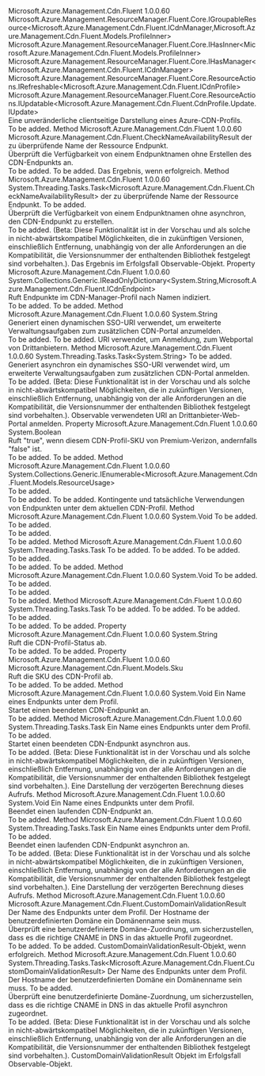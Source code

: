 <Type Name="ICdnProfile" FullName="Microsoft.Azure.Management.Cdn.Fluent.ICdnProfile">
  <TypeSignature Language="C#" Value="public interface ICdnProfile : Microsoft.Azure.Management.ResourceManager.Fluent.Core.IGroupableResource&lt;Microsoft.Azure.Management.Cdn.Fluent.ICdnManager,Microsoft.Azure.Management.Cdn.Fluent.Models.ProfileInner&gt;, Microsoft.Azure.Management.ResourceManager.Fluent.Core.IHasInner&lt;Microsoft.Azure.Management.Cdn.Fluent.Models.ProfileInner&gt;, Microsoft.Azure.Management.ResourceManager.Fluent.Core.IHasManager&lt;Microsoft.Azure.Management.Cdn.Fluent.ICdnManager&gt;, Microsoft.Azure.Management.ResourceManager.Fluent.Core.ResourceActions.IRefreshable&lt;Microsoft.Azure.Management.Cdn.Fluent.ICdnProfile&gt;, Microsoft.Azure.Management.ResourceManager.Fluent.Core.ResourceActions.IUpdatable&lt;Microsoft.Azure.Management.Cdn.Fluent.CdnProfile.Update.IUpdate&gt;" />
  <TypeSignature Language="ILAsm" Value=".class public interface auto ansi abstract ICdnProfile implements class Microsoft.Azure.Management.ResourceManager.Fluent.Core.IGroupableResource`2&lt;class Microsoft.Azure.Management.Cdn.Fluent.ICdnManager, class Microsoft.Azure.Management.Cdn.Fluent.Models.ProfileInner&gt;, class Microsoft.Azure.Management.ResourceManager.Fluent.Core.IHasId, class Microsoft.Azure.Management.ResourceManager.Fluent.Core.IHasInner`1&lt;class Microsoft.Azure.Management.Cdn.Fluent.Models.ProfileInner&gt;, class Microsoft.Azure.Management.ResourceManager.Fluent.Core.IHasManager`1&lt;class Microsoft.Azure.Management.Cdn.Fluent.ICdnManager&gt;, class Microsoft.Azure.Management.ResourceManager.Fluent.Core.IHasName, class Microsoft.Azure.Management.ResourceManager.Fluent.Core.IHasResourceGroup, class Microsoft.Azure.Management.ResourceManager.Fluent.Core.IResource, class Microsoft.Azure.Management.ResourceManager.Fluent.Core.ResourceActions.IIndexable, class Microsoft.Azure.Management.ResourceManager.Fluent.Core.ResourceActions.IRefreshable`1&lt;class Microsoft.Azure.Management.Cdn.Fluent.ICdnProfile&gt;, class Microsoft.Azure.Management.ResourceManager.Fluent.Core.ResourceActions.IUpdatable`1&lt;class Microsoft.Azure.Management.Cdn.Fluent.CdnProfile.Update.IUpdate&gt;" />
  <TypeSignature Language="DocId" Value="T:Microsoft.Azure.Management.Cdn.Fluent.ICdnProfile" />
  <TypeSignature Language="VB.NET" Value="Public Interface ICdnProfile&#xA;Implements IGroupableResource(Of ICdnManager, ProfileInner), IHasInner(Of ProfileInner), IHasManager(Of ICdnManager), IRefreshable(Of ICdnProfile), IUpdatable(Of IUpdate)" />
  <TypeSignature Language="F#" Value="type ICdnProfile = interface&#xA;    interface IGroupableResource&lt;ICdnManager, ProfileInner&gt;&#xA;    interface IResource&#xA;    interface IIndexable&#xA;    interface IHasId&#xA;    interface IHasName&#xA;    interface IHasResourceGroup&#xA;    interface IHasManager&lt;ICdnManager&gt;&#xA;    interface IHasInner&lt;ProfileInner&gt;&#xA;    interface IRefreshable&lt;ICdnProfile&gt;&#xA;    interface IUpdatable&lt;IUpdate&gt;" />
  <AssemblyInfo>
    <AssemblyName>Microsoft.Azure.Management.Cdn.Fluent</AssemblyName>
    <AssemblyVersion>1.0.0.60</AssemblyVersion>
  </AssemblyInfo>
  <Interfaces>
    <Interface>
      <InterfaceName>Microsoft.Azure.Management.ResourceManager.Fluent.Core.IGroupableResource&lt;Microsoft.Azure.Management.Cdn.Fluent.ICdnManager,Microsoft.Azure.Management.Cdn.Fluent.Models.ProfileInner&gt;</InterfaceName>
    </Interface>
    <Interface>
      <InterfaceName>Microsoft.Azure.Management.ResourceManager.Fluent.Core.IHasInner&lt;Microsoft.Azure.Management.Cdn.Fluent.Models.ProfileInner&gt;</InterfaceName>
    </Interface>
    <Interface>
      <InterfaceName>Microsoft.Azure.Management.ResourceManager.Fluent.Core.IHasManager&lt;Microsoft.Azure.Management.Cdn.Fluent.ICdnManager&gt;</InterfaceName>
    </Interface>
    <Interface>
      <InterfaceName>Microsoft.Azure.Management.ResourceManager.Fluent.Core.ResourceActions.IRefreshable&lt;Microsoft.Azure.Management.Cdn.Fluent.ICdnProfile&gt;</InterfaceName>
    </Interface>
    <Interface>
      <InterfaceName>Microsoft.Azure.Management.ResourceManager.Fluent.Core.ResourceActions.IUpdatable&lt;Microsoft.Azure.Management.Cdn.Fluent.CdnProfile.Update.IUpdate&gt;</InterfaceName>
    </Interface>
  </Interfaces>
  <Docs>
    <summary>
            Eine unveränderliche clientseitige Darstellung eines Azure-CDN-Profils.
            </summary>
    <remarks>To be added.</remarks>
  </Docs>
  <Members>
    <Member MemberName="CheckEndpointNameAvailability">
      <MemberSignature Language="C#" Value="public Microsoft.Azure.Management.Cdn.Fluent.CheckNameAvailabilityResult CheckEndpointNameAvailability (string name);" />
      <MemberSignature Language="ILAsm" Value=".method public hidebysig newslot virtual instance class Microsoft.Azure.Management.Cdn.Fluent.CheckNameAvailabilityResult CheckEndpointNameAvailability(string name) cil managed" />
      <MemberSignature Language="DocId" Value="M:Microsoft.Azure.Management.Cdn.Fluent.ICdnProfile.CheckEndpointNameAvailability(System.String)" />
      <MemberSignature Language="VB.NET" Value="Public Function CheckEndpointNameAvailability (name As String) As CheckNameAvailabilityResult" />
      <MemberSignature Language="F#" Value="abstract member CheckEndpointNameAvailability : string -&gt; Microsoft.Azure.Management.Cdn.Fluent.CheckNameAvailabilityResult" Usage="iCdnProfile.CheckEndpointNameAvailability name" />
      <MemberType>Method</MemberType>
      <AssemblyInfo>
        <AssemblyName>Microsoft.Azure.Management.Cdn.Fluent</AssemblyName>
        <AssemblyVersion>1.0.0.60</AssemblyVersion>
      </AssemblyInfo>
      <ReturnValue>
        <ReturnType>Microsoft.Azure.Management.Cdn.Fluent.CheckNameAvailabilityResult</ReturnType>
      </ReturnValue>
      <Parameters>
        <Parameter Name="name" Type="System.String" />
      </Parameters>
      <Docs>
        <param name="name">der zu überprüfende Name der Ressource Endpunkt.</param>
        <summary>
            Überprüft die Verfügbarkeit von einem Endpunktnamen ohne Erstellen des CDN-Endpunkts an.
            </summary>
        <returns>To be added.</returns>
        <remarks>To be added.</remarks>
        <return>Das Ergebnis, wenn erfolgreich.</return>
      </Docs>
    </Member>
    <Member MemberName="CheckEndpointNameAvailabilityAsync">
      <MemberSignature Language="C#" Value="public System.Threading.Tasks.Task&lt;Microsoft.Azure.Management.Cdn.Fluent.CheckNameAvailabilityResult&gt; CheckEndpointNameAvailabilityAsync (string name, System.Threading.CancellationToken cancellationToken = null);" />
      <MemberSignature Language="ILAsm" Value=".method public hidebysig newslot virtual instance class System.Threading.Tasks.Task`1&lt;class Microsoft.Azure.Management.Cdn.Fluent.CheckNameAvailabilityResult&gt; CheckEndpointNameAvailabilityAsync(string name, valuetype System.Threading.CancellationToken cancellationToken) cil managed" />
      <MemberSignature Language="DocId" Value="M:Microsoft.Azure.Management.Cdn.Fluent.ICdnProfile.CheckEndpointNameAvailabilityAsync(System.String,System.Threading.CancellationToken)" />
      <MemberSignature Language="F#" Value="abstract member CheckEndpointNameAvailabilityAsync : string * System.Threading.CancellationToken -&gt; System.Threading.Tasks.Task&lt;Microsoft.Azure.Management.Cdn.Fluent.CheckNameAvailabilityResult&gt;" Usage="iCdnProfile.CheckEndpointNameAvailabilityAsync (name, cancellationToken)" />
      <MemberType>Method</MemberType>
      <AssemblyInfo>
        <AssemblyName>Microsoft.Azure.Management.Cdn.Fluent</AssemblyName>
        <AssemblyVersion>1.0.0.60</AssemblyVersion>
      </AssemblyInfo>
      <ReturnValue>
        <ReturnType>System.Threading.Tasks.Task&lt;Microsoft.Azure.Management.Cdn.Fluent.CheckNameAvailabilityResult&gt;</ReturnType>
      </ReturnValue>
      <Parameters>
        <Parameter Name="name" Type="System.String" />
        <Parameter Name="cancellationToken" Type="System.Threading.CancellationToken" />
      </Parameters>
      <Docs>
        <param name="name">der zu überprüfende Name der Ressource Endpunkt.</param>
        <param name="cancellationToken">To be added.</param>
        <summary>
            Überprüft die Verfügbarkeit von einem Endpunktnamen ohne asynchron, den CDN-Endpunkt zu erstellen.
            </summary>
        <returns>To be added.</returns>
        <remarks>
            (Beta: Diese Funktionalität ist in der Vorschau und als solche in nicht-abwärtskompatibel Möglichkeiten, die in zukünftigen Versionen, einschließlich Entfernung, unabhängig von der alle Anforderungen an die Kompatibilität, die Versionsnummer der enthaltenden Bibliothek festgelegt sind vorbehalten.).
            </remarks>
        <return>Das Ergebnis im Erfolgsfall Observable-Objekt.</return>
      </Docs>
    </Member>
    <Member MemberName="Endpoints">
      <MemberSignature Language="C#" Value="public System.Collections.Generic.IReadOnlyDictionary&lt;string,Microsoft.Azure.Management.Cdn.Fluent.ICdnEndpoint&gt; Endpoints { get; }" />
      <MemberSignature Language="ILAsm" Value=".property instance class System.Collections.Generic.IReadOnlyDictionary`2&lt;string, class Microsoft.Azure.Management.Cdn.Fluent.ICdnEndpoint&gt; Endpoints" />
      <MemberSignature Language="DocId" Value="P:Microsoft.Azure.Management.Cdn.Fluent.ICdnProfile.Endpoints" />
      <MemberSignature Language="VB.NET" Value="Public ReadOnly Property Endpoints As IReadOnlyDictionary(Of String, ICdnEndpoint)" />
      <MemberSignature Language="F#" Value="member this.Endpoints : System.Collections.Generic.IReadOnlyDictionary&lt;string, Microsoft.Azure.Management.Cdn.Fluent.ICdnEndpoint&gt;" Usage="Microsoft.Azure.Management.Cdn.Fluent.ICdnProfile.Endpoints" />
      <MemberType>Property</MemberType>
      <AssemblyInfo>
        <AssemblyName>Microsoft.Azure.Management.Cdn.Fluent</AssemblyName>
        <AssemblyVersion>1.0.0.60</AssemblyVersion>
      </AssemblyInfo>
      <ReturnValue>
        <ReturnType>System.Collections.Generic.IReadOnlyDictionary&lt;System.String,Microsoft.Azure.Management.Cdn.Fluent.ICdnEndpoint&gt;</ReturnType>
      </ReturnValue>
      <Docs>
        <summary>
            Ruft Endpunkte im CDN-Manager-Profil nach Namen indiziert.
            </summary>
        <value>To be added.</value>
        <remarks>To be added.</remarks>
      </Docs>
    </Member>
    <Member MemberName="GenerateSsoUri">
      <MemberSignature Language="C#" Value="public string GenerateSsoUri ();" />
      <MemberSignature Language="ILAsm" Value=".method public hidebysig newslot virtual instance string GenerateSsoUri() cil managed" />
      <MemberSignature Language="DocId" Value="M:Microsoft.Azure.Management.Cdn.Fluent.ICdnProfile.GenerateSsoUri" />
      <MemberSignature Language="VB.NET" Value="Public Function GenerateSsoUri () As String" />
      <MemberSignature Language="F#" Value="abstract member GenerateSsoUri : unit -&gt; string" Usage="iCdnProfile.GenerateSsoUri " />
      <MemberType>Method</MemberType>
      <AssemblyInfo>
        <AssemblyName>Microsoft.Azure.Management.Cdn.Fluent</AssemblyName>
        <AssemblyVersion>1.0.0.60</AssemblyVersion>
      </AssemblyInfo>
      <ReturnValue>
        <ReturnType>System.String</ReturnType>
      </ReturnValue>
      <Parameters />
      <Docs>
        <summary>
            Generiert einen dynamischen SSO-URI verwendet, um erweiterte Verwaltungsaufgaben zum zusätzlichen CDN-Portal anzumelden.
            </summary>
        <returns>To be added.</returns>
        <remarks>To be added.</remarks>
        <return>URI verwendet, um Anmeldung, zum Webportal von Drittanbietern.</return>
      </Docs>
    </Member>
    <Member MemberName="GenerateSsoUriAsync">
      <MemberSignature Language="C#" Value="public System.Threading.Tasks.Task&lt;string&gt; GenerateSsoUriAsync (System.Threading.CancellationToken cancellationToken = null);" />
      <MemberSignature Language="ILAsm" Value=".method public hidebysig newslot virtual instance class System.Threading.Tasks.Task`1&lt;string&gt; GenerateSsoUriAsync(valuetype System.Threading.CancellationToken cancellationToken) cil managed" />
      <MemberSignature Language="DocId" Value="M:Microsoft.Azure.Management.Cdn.Fluent.ICdnProfile.GenerateSsoUriAsync(System.Threading.CancellationToken)" />
      <MemberSignature Language="F#" Value="abstract member GenerateSsoUriAsync : System.Threading.CancellationToken -&gt; System.Threading.Tasks.Task&lt;string&gt;" Usage="iCdnProfile.GenerateSsoUriAsync cancellationToken" />
      <MemberType>Method</MemberType>
      <AssemblyInfo>
        <AssemblyName>Microsoft.Azure.Management.Cdn.Fluent</AssemblyName>
        <AssemblyVersion>1.0.0.60</AssemblyVersion>
      </AssemblyInfo>
      <ReturnValue>
        <ReturnType>System.Threading.Tasks.Task&lt;System.String&gt;</ReturnType>
      </ReturnValue>
      <Parameters>
        <Parameter Name="cancellationToken" Type="System.Threading.CancellationToken" />
      </Parameters>
      <Docs>
        <param name="cancellationToken">To be added.</param>
        <summary>
            Generiert asynchron ein dynamisches SSO-URI verwendet wird, um erweiterte Verwaltungsaufgaben zum zusätzlichen CDN-Portal anmelden.
            </summary>
        <returns>To be added.</returns>
        <remarks>
            (Beta: Diese Funktionalität ist in der Vorschau und als solche in nicht-abwärtskompatibel Möglichkeiten, die in zukünftigen Versionen, einschließlich Entfernung, unabhängig von der alle Anforderungen an die Kompatibilität, die Versionsnummer der enthaltenden Bibliothek festgelegt sind vorbehalten.).
            </remarks>
        <return>Observable verwendeten URI an Drittanbieter-Web-Portal anmelden.</return>
      </Docs>
    </Member>
    <Member MemberName="IsPremiumVerizon">
      <MemberSignature Language="C#" Value="public bool IsPremiumVerizon { get; }" />
      <MemberSignature Language="ILAsm" Value=".property instance bool IsPremiumVerizon" />
      <MemberSignature Language="DocId" Value="P:Microsoft.Azure.Management.Cdn.Fluent.ICdnProfile.IsPremiumVerizon" />
      <MemberSignature Language="VB.NET" Value="Public ReadOnly Property IsPremiumVerizon As Boolean" />
      <MemberSignature Language="F#" Value="member this.IsPremiumVerizon : bool" Usage="Microsoft.Azure.Management.Cdn.Fluent.ICdnProfile.IsPremiumVerizon" />
      <MemberType>Property</MemberType>
      <AssemblyInfo>
        <AssemblyName>Microsoft.Azure.Management.Cdn.Fluent</AssemblyName>
        <AssemblyVersion>1.0.0.60</AssemblyVersion>
      </AssemblyInfo>
      <ReturnValue>
        <ReturnType>System.Boolean</ReturnType>
      </ReturnValue>
      <Docs>
        <summary>
            Ruft "true", wenn diesem CDN-Profil-SKU von Premium-Verizon, andernfalls "false" ist.
            </summary>
        <value>To be added.</value>
        <remarks>To be added.</remarks>
      </Docs>
    </Member>
    <Member MemberName="ListResourceUsage">
      <MemberSignature Language="C#" Value="public System.Collections.Generic.IEnumerable&lt;Microsoft.Azure.Management.Cdn.Fluent.Models.ResourceUsage&gt; ListResourceUsage ();" />
      <MemberSignature Language="ILAsm" Value=".method public hidebysig newslot virtual instance class System.Collections.Generic.IEnumerable`1&lt;class Microsoft.Azure.Management.Cdn.Fluent.Models.ResourceUsage&gt; ListResourceUsage() cil managed" />
      <MemberSignature Language="DocId" Value="M:Microsoft.Azure.Management.Cdn.Fluent.ICdnProfile.ListResourceUsage" />
      <MemberSignature Language="VB.NET" Value="Public Function ListResourceUsage () As IEnumerable(Of ResourceUsage)" />
      <MemberSignature Language="F#" Value="abstract member ListResourceUsage : unit -&gt; seq&lt;Microsoft.Azure.Management.Cdn.Fluent.Models.ResourceUsage&gt;" Usage="iCdnProfile.ListResourceUsage " />
      <MemberType>Method</MemberType>
      <AssemblyInfo>
        <AssemblyName>Microsoft.Azure.Management.Cdn.Fluent</AssemblyName>
        <AssemblyVersion>1.0.0.60</AssemblyVersion>
      </AssemblyInfo>
      <ReturnValue>
        <ReturnType>System.Collections.Generic.IEnumerable&lt;Microsoft.Azure.Management.Cdn.Fluent.Models.ResourceUsage&gt;</ReturnType>
      </ReturnValue>
      <Parameters />
      <Docs>
        <summary>To be added.</summary>
        <returns>To be added.</returns>
        <remarks>To be added.</remarks>
        <return>Kontingente und tatsächliche Verwendungen von Endpunkten unter dem aktuellen CDN-Profil.</return>
      </Docs>
    </Member>
    <Member MemberName="LoadEndpointContent">
      <MemberSignature Language="C#" Value="public void LoadEndpointContent (string endpointName, System.Collections.Generic.ISet&lt;string&gt; contentPaths);" />
      <MemberSignature Language="ILAsm" Value=".method public hidebysig newslot virtual instance void LoadEndpointContent(string endpointName, class System.Collections.Generic.ISet`1&lt;string&gt; contentPaths) cil managed" />
      <MemberSignature Language="DocId" Value="M:Microsoft.Azure.Management.Cdn.Fluent.ICdnProfile.LoadEndpointContent(System.String,System.Collections.Generic.ISet{System.String})" />
      <MemberSignature Language="VB.NET" Value="Public Sub LoadEndpointContent (endpointName As String, contentPaths As ISet(Of String))" />
      <MemberSignature Language="F#" Value="abstract member LoadEndpointContent : string * System.Collections.Generic.ISet&lt;string&gt; -&gt; unit" Usage="iCdnProfile.LoadEndpointContent (endpointName, contentPaths)" />
      <MemberType>Method</MemberType>
      <AssemblyInfo>
        <AssemblyName>Microsoft.Azure.Management.Cdn.Fluent</AssemblyName>
        <AssemblyVersion>1.0.0.60</AssemblyVersion>
      </AssemblyInfo>
      <ReturnValue>
        <ReturnType>System.Void</ReturnType>
      </ReturnValue>
      <Parameters>
        <Parameter Name="endpointName" Type="System.String" />
        <Parameter Name="contentPaths" Type="System.Collections.Generic.ISet&lt;System.String&gt;" />
      </Parameters>
      <Docs>
        <param name="endpointName">To be added.</param>
        <param name="contentPaths">To be added.</param>
        <summary>To be added.</summary>
        <remarks>To be added.</remarks>
      </Docs>
    </Member>
    <Member MemberName="LoadEndpointContentAsync">
      <MemberSignature Language="C#" Value="public System.Threading.Tasks.Task LoadEndpointContentAsync (string endpointName, System.Collections.Generic.ISet&lt;string&gt; contentPaths, System.Threading.CancellationToken cancellationToken = null);" />
      <MemberSignature Language="ILAsm" Value=".method public hidebysig newslot virtual instance class System.Threading.Tasks.Task LoadEndpointContentAsync(string endpointName, class System.Collections.Generic.ISet`1&lt;string&gt; contentPaths, valuetype System.Threading.CancellationToken cancellationToken) cil managed" />
      <MemberSignature Language="DocId" Value="M:Microsoft.Azure.Management.Cdn.Fluent.ICdnProfile.LoadEndpointContentAsync(System.String,System.Collections.Generic.ISet{System.String},System.Threading.CancellationToken)" />
      <MemberSignature Language="F#" Value="abstract member LoadEndpointContentAsync : string * System.Collections.Generic.ISet&lt;string&gt; * System.Threading.CancellationToken -&gt; System.Threading.Tasks.Task" Usage="iCdnProfile.LoadEndpointContentAsync (endpointName, contentPaths, cancellationToken)" />
      <MemberType>Method</MemberType>
      <AssemblyInfo>
        <AssemblyName>Microsoft.Azure.Management.Cdn.Fluent</AssemblyName>
        <AssemblyVersion>1.0.0.60</AssemblyVersion>
      </AssemblyInfo>
      <ReturnValue>
        <ReturnType>System.Threading.Tasks.Task</ReturnType>
      </ReturnValue>
      <Parameters>
        <Parameter Name="endpointName" Type="System.String" />
        <Parameter Name="contentPaths" Type="System.Collections.Generic.ISet&lt;System.String&gt;" />
        <Parameter Name="cancellationToken" Type="System.Threading.CancellationToken" />
      </Parameters>
      <Docs>
        <param name="endpointName">To be added.</param>
        <param name="contentPaths">To be added.</param>
        <param name="cancellationToken">To be added.</param>
        <summary>To be added.</summary>
        <returns>To be added.</returns>
        <remarks>To be added.</remarks>
      </Docs>
    </Member>
    <Member MemberName="PurgeEndpointContent">
      <MemberSignature Language="C#" Value="public void PurgeEndpointContent (string endpointName, System.Collections.Generic.ISet&lt;string&gt; contentPaths);" />
      <MemberSignature Language="ILAsm" Value=".method public hidebysig newslot virtual instance void PurgeEndpointContent(string endpointName, class System.Collections.Generic.ISet`1&lt;string&gt; contentPaths) cil managed" />
      <MemberSignature Language="DocId" Value="M:Microsoft.Azure.Management.Cdn.Fluent.ICdnProfile.PurgeEndpointContent(System.String,System.Collections.Generic.ISet{System.String})" />
      <MemberSignature Language="VB.NET" Value="Public Sub PurgeEndpointContent (endpointName As String, contentPaths As ISet(Of String))" />
      <MemberSignature Language="F#" Value="abstract member PurgeEndpointContent : string * System.Collections.Generic.ISet&lt;string&gt; -&gt; unit" Usage="iCdnProfile.PurgeEndpointContent (endpointName, contentPaths)" />
      <MemberType>Method</MemberType>
      <AssemblyInfo>
        <AssemblyName>Microsoft.Azure.Management.Cdn.Fluent</AssemblyName>
        <AssemblyVersion>1.0.0.60</AssemblyVersion>
      </AssemblyInfo>
      <ReturnValue>
        <ReturnType>System.Void</ReturnType>
      </ReturnValue>
      <Parameters>
        <Parameter Name="endpointName" Type="System.String" />
        <Parameter Name="contentPaths" Type="System.Collections.Generic.ISet&lt;System.String&gt;" />
      </Parameters>
      <Docs>
        <param name="endpointName">To be added.</param>
        <param name="contentPaths">To be added.</param>
        <summary>To be added.</summary>
        <remarks>To be added.</remarks>
      </Docs>
    </Member>
    <Member MemberName="PurgeEndpointContentAsync">
      <MemberSignature Language="C#" Value="public System.Threading.Tasks.Task PurgeEndpointContentAsync (string endpointName, System.Collections.Generic.ISet&lt;string&gt; contentPaths, System.Threading.CancellationToken cancellationToken = null);" />
      <MemberSignature Language="ILAsm" Value=".method public hidebysig newslot virtual instance class System.Threading.Tasks.Task PurgeEndpointContentAsync(string endpointName, class System.Collections.Generic.ISet`1&lt;string&gt; contentPaths, valuetype System.Threading.CancellationToken cancellationToken) cil managed" />
      <MemberSignature Language="DocId" Value="M:Microsoft.Azure.Management.Cdn.Fluent.ICdnProfile.PurgeEndpointContentAsync(System.String,System.Collections.Generic.ISet{System.String},System.Threading.CancellationToken)" />
      <MemberSignature Language="F#" Value="abstract member PurgeEndpointContentAsync : string * System.Collections.Generic.ISet&lt;string&gt; * System.Threading.CancellationToken -&gt; System.Threading.Tasks.Task" Usage="iCdnProfile.PurgeEndpointContentAsync (endpointName, contentPaths, cancellationToken)" />
      <MemberType>Method</MemberType>
      <AssemblyInfo>
        <AssemblyName>Microsoft.Azure.Management.Cdn.Fluent</AssemblyName>
        <AssemblyVersion>1.0.0.60</AssemblyVersion>
      </AssemblyInfo>
      <ReturnValue>
        <ReturnType>System.Threading.Tasks.Task</ReturnType>
      </ReturnValue>
      <Parameters>
        <Parameter Name="endpointName" Type="System.String" />
        <Parameter Name="contentPaths" Type="System.Collections.Generic.ISet&lt;System.String&gt;" />
        <Parameter Name="cancellationToken" Type="System.Threading.CancellationToken" />
      </Parameters>
      <Docs>
        <param name="endpointName">To be added.</param>
        <param name="contentPaths">To be added.</param>
        <param name="cancellationToken">To be added.</param>
        <summary>To be added.</summary>
        <returns>To be added.</returns>
        <remarks>To be added.</remarks>
      </Docs>
    </Member>
    <Member MemberName="ResourceState">
      <MemberSignature Language="C#" Value="public string ResourceState { get; }" />
      <MemberSignature Language="ILAsm" Value=".property instance string ResourceState" />
      <MemberSignature Language="DocId" Value="P:Microsoft.Azure.Management.Cdn.Fluent.ICdnProfile.ResourceState" />
      <MemberSignature Language="VB.NET" Value="Public ReadOnly Property ResourceState As String" />
      <MemberSignature Language="F#" Value="member this.ResourceState : string" Usage="Microsoft.Azure.Management.Cdn.Fluent.ICdnProfile.ResourceState" />
      <MemberType>Property</MemberType>
      <AssemblyInfo>
        <AssemblyName>Microsoft.Azure.Management.Cdn.Fluent</AssemblyName>
        <AssemblyVersion>1.0.0.60</AssemblyVersion>
      </AssemblyInfo>
      <ReturnValue>
        <ReturnType>System.String</ReturnType>
      </ReturnValue>
      <Docs>
        <summary>
            Ruft die CDN-Profil-Status ab.
            </summary>
        <value>To be added.</value>
        <remarks>To be added.</remarks>
      </Docs>
    </Member>
    <Member MemberName="Sku">
      <MemberSignature Language="C#" Value="public Microsoft.Azure.Management.Cdn.Fluent.Models.Sku Sku { get; }" />
      <MemberSignature Language="ILAsm" Value=".property instance class Microsoft.Azure.Management.Cdn.Fluent.Models.Sku Sku" />
      <MemberSignature Language="DocId" Value="P:Microsoft.Azure.Management.Cdn.Fluent.ICdnProfile.Sku" />
      <MemberSignature Language="VB.NET" Value="Public ReadOnly Property Sku As Sku" />
      <MemberSignature Language="F#" Value="member this.Sku : Microsoft.Azure.Management.Cdn.Fluent.Models.Sku" Usage="Microsoft.Azure.Management.Cdn.Fluent.ICdnProfile.Sku" />
      <MemberType>Property</MemberType>
      <AssemblyInfo>
        <AssemblyName>Microsoft.Azure.Management.Cdn.Fluent</AssemblyName>
        <AssemblyVersion>1.0.0.60</AssemblyVersion>
      </AssemblyInfo>
      <ReturnValue>
        <ReturnType>Microsoft.Azure.Management.Cdn.Fluent.Models.Sku</ReturnType>
      </ReturnValue>
      <Docs>
        <summary>
            Ruft die SKU des CDN-Profil ab.
            </summary>
        <value>To be added.</value>
        <remarks>To be added.</remarks>
      </Docs>
    </Member>
    <Member MemberName="StartEndpoint">
      <MemberSignature Language="C#" Value="public void StartEndpoint (string endpointName);" />
      <MemberSignature Language="ILAsm" Value=".method public hidebysig newslot virtual instance void StartEndpoint(string endpointName) cil managed" />
      <MemberSignature Language="DocId" Value="M:Microsoft.Azure.Management.Cdn.Fluent.ICdnProfile.StartEndpoint(System.String)" />
      <MemberSignature Language="VB.NET" Value="Public Sub StartEndpoint (endpointName As String)" />
      <MemberSignature Language="F#" Value="abstract member StartEndpoint : string -&gt; unit" Usage="iCdnProfile.StartEndpoint endpointName" />
      <MemberType>Method</MemberType>
      <AssemblyInfo>
        <AssemblyName>Microsoft.Azure.Management.Cdn.Fluent</AssemblyName>
        <AssemblyVersion>1.0.0.60</AssemblyVersion>
      </AssemblyInfo>
      <ReturnValue>
        <ReturnType>System.Void</ReturnType>
      </ReturnValue>
      <Parameters>
        <Parameter Name="endpointName" Type="System.String" />
      </Parameters>
      <Docs>
        <param name="endpointName">Ein Name eines Endpunkts unter dem Profil.</param>
        <summary>
            Startet einen beendeten CDN-Endpunkt an.
            </summary>
        <remarks>To be added.</remarks>
      </Docs>
    </Member>
    <Member MemberName="StartEndpointAsync">
      <MemberSignature Language="C#" Value="public System.Threading.Tasks.Task StartEndpointAsync (string endpointName, System.Threading.CancellationToken cancellationToken = null);" />
      <MemberSignature Language="ILAsm" Value=".method public hidebysig newslot virtual instance class System.Threading.Tasks.Task StartEndpointAsync(string endpointName, valuetype System.Threading.CancellationToken cancellationToken) cil managed" />
      <MemberSignature Language="DocId" Value="M:Microsoft.Azure.Management.Cdn.Fluent.ICdnProfile.StartEndpointAsync(System.String,System.Threading.CancellationToken)" />
      <MemberSignature Language="F#" Value="abstract member StartEndpointAsync : string * System.Threading.CancellationToken -&gt; System.Threading.Tasks.Task" Usage="iCdnProfile.StartEndpointAsync (endpointName, cancellationToken)" />
      <MemberType>Method</MemberType>
      <AssemblyInfo>
        <AssemblyName>Microsoft.Azure.Management.Cdn.Fluent</AssemblyName>
        <AssemblyVersion>1.0.0.60</AssemblyVersion>
      </AssemblyInfo>
      <ReturnValue>
        <ReturnType>System.Threading.Tasks.Task</ReturnType>
      </ReturnValue>
      <Parameters>
        <Parameter Name="endpointName" Type="System.String" />
        <Parameter Name="cancellationToken" Type="System.Threading.CancellationToken" />
      </Parameters>
      <Docs>
        <param name="endpointName">Ein Name eines Endpunkts unter dem Profil.</param>
        <param name="cancellationToken">To be added.</param>
        <summary>
            Startet einen beendeten CDN-Endpunkt asynchron aus.
            </summary>
        <returns>To be added.</returns>
        <remarks>
            (Beta: Diese Funktionalität ist in der Vorschau und als solche in nicht-abwärtskompatibel Möglichkeiten, die in zukünftigen Versionen, einschließlich Entfernung, unabhängig von der alle Anforderungen an die Kompatibilität, die Versionsnummer der enthaltenden Bibliothek festgelegt sind vorbehalten.).
            </remarks>
        <return>Eine Darstellung der verzögerten Berechnung dieses Aufrufs.</return>
      </Docs>
    </Member>
    <Member MemberName="StopEndpoint">
      <MemberSignature Language="C#" Value="public void StopEndpoint (string endpointName);" />
      <MemberSignature Language="ILAsm" Value=".method public hidebysig newslot virtual instance void StopEndpoint(string endpointName) cil managed" />
      <MemberSignature Language="DocId" Value="M:Microsoft.Azure.Management.Cdn.Fluent.ICdnProfile.StopEndpoint(System.String)" />
      <MemberSignature Language="VB.NET" Value="Public Sub StopEndpoint (endpointName As String)" />
      <MemberSignature Language="F#" Value="abstract member StopEndpoint : string -&gt; unit" Usage="iCdnProfile.StopEndpoint endpointName" />
      <MemberType>Method</MemberType>
      <AssemblyInfo>
        <AssemblyName>Microsoft.Azure.Management.Cdn.Fluent</AssemblyName>
        <AssemblyVersion>1.0.0.60</AssemblyVersion>
      </AssemblyInfo>
      <ReturnValue>
        <ReturnType>System.Void</ReturnType>
      </ReturnValue>
      <Parameters>
        <Parameter Name="endpointName" Type="System.String" />
      </Parameters>
      <Docs>
        <param name="endpointName">Ein Name eines Endpunkts unter dem Profil.</param>
        <summary>
            Beendet einen laufenden CDN-Endpunkt an.
            </summary>
        <remarks>To be added.</remarks>
      </Docs>
    </Member>
    <Member MemberName="StopEndpointAsync">
      <MemberSignature Language="C#" Value="public System.Threading.Tasks.Task StopEndpointAsync (string endpointName, System.Threading.CancellationToken cancellationToken = null);" />
      <MemberSignature Language="ILAsm" Value=".method public hidebysig newslot virtual instance class System.Threading.Tasks.Task StopEndpointAsync(string endpointName, valuetype System.Threading.CancellationToken cancellationToken) cil managed" />
      <MemberSignature Language="DocId" Value="M:Microsoft.Azure.Management.Cdn.Fluent.ICdnProfile.StopEndpointAsync(System.String,System.Threading.CancellationToken)" />
      <MemberSignature Language="F#" Value="abstract member StopEndpointAsync : string * System.Threading.CancellationToken -&gt; System.Threading.Tasks.Task" Usage="iCdnProfile.StopEndpointAsync (endpointName, cancellationToken)" />
      <MemberType>Method</MemberType>
      <AssemblyInfo>
        <AssemblyName>Microsoft.Azure.Management.Cdn.Fluent</AssemblyName>
        <AssemblyVersion>1.0.0.60</AssemblyVersion>
      </AssemblyInfo>
      <ReturnValue>
        <ReturnType>System.Threading.Tasks.Task</ReturnType>
      </ReturnValue>
      <Parameters>
        <Parameter Name="endpointName" Type="System.String" />
        <Parameter Name="cancellationToken" Type="System.Threading.CancellationToken" />
      </Parameters>
      <Docs>
        <param name="endpointName">Ein Name eines Endpunkts unter dem Profil.</param>
        <param name="cancellationToken">To be added.</param>
        <summary>
            Beendet einen laufenden CDN-Endpunkt asynchron an.
            </summary>
        <returns>To be added.</returns>
        <remarks>
            (Beta: Diese Funktionalität ist in der Vorschau und als solche in nicht-abwärtskompatibel Möglichkeiten, die in zukünftigen Versionen, einschließlich Entfernung, unabhängig von der alle Anforderungen an die Kompatibilität, die Versionsnummer der enthaltenden Bibliothek festgelegt sind vorbehalten.).
            </remarks>
        <return>Eine Darstellung der verzögerten Berechnung dieses Aufrufs.</return>
      </Docs>
    </Member>
    <Member MemberName="ValidateEndpointCustomDomain">
      <MemberSignature Language="C#" Value="public Microsoft.Azure.Management.Cdn.Fluent.CustomDomainValidationResult ValidateEndpointCustomDomain (string endpointName, string hostName);" />
      <MemberSignature Language="ILAsm" Value=".method public hidebysig newslot virtual instance class Microsoft.Azure.Management.Cdn.Fluent.CustomDomainValidationResult ValidateEndpointCustomDomain(string endpointName, string hostName) cil managed" />
      <MemberSignature Language="DocId" Value="M:Microsoft.Azure.Management.Cdn.Fluent.ICdnProfile.ValidateEndpointCustomDomain(System.String,System.String)" />
      <MemberSignature Language="VB.NET" Value="Public Function ValidateEndpointCustomDomain (endpointName As String, hostName As String) As CustomDomainValidationResult" />
      <MemberSignature Language="F#" Value="abstract member ValidateEndpointCustomDomain : string * string -&gt; Microsoft.Azure.Management.Cdn.Fluent.CustomDomainValidationResult" Usage="iCdnProfile.ValidateEndpointCustomDomain (endpointName, hostName)" />
      <MemberType>Method</MemberType>
      <AssemblyInfo>
        <AssemblyName>Microsoft.Azure.Management.Cdn.Fluent</AssemblyName>
        <AssemblyVersion>1.0.0.60</AssemblyVersion>
      </AssemblyInfo>
      <ReturnValue>
        <ReturnType>Microsoft.Azure.Management.Cdn.Fluent.CustomDomainValidationResult</ReturnType>
      </ReturnValue>
      <Parameters>
        <Parameter Name="endpointName" Type="System.String" />
        <Parameter Name="hostName" Type="System.String" />
      </Parameters>
      <Docs>
        <param name="endpointName">Der Name des Endpunkts unter dem Profil.</param>
        <param name="hostName">Der Hostname der benutzerdefinierten Domäne ein Domänenname sein muss.</param>
        <summary>
            Überprüft eine benutzerdefinierte Domäne-Zuordnung, um sicherzustellen, dass es die richtige CNAME in DNS in das aktuelle Profil zugeordnet.
            </summary>
        <returns>To be added.</returns>
        <remarks>To be added.</remarks>
        <return>CustomDomainValidationResult-Objekt, wenn erfolgreich.</return>
      </Docs>
    </Member>
    <Member MemberName="ValidateEndpointCustomDomainAsync">
      <MemberSignature Language="C#" Value="public System.Threading.Tasks.Task&lt;Microsoft.Azure.Management.Cdn.Fluent.CustomDomainValidationResult&gt; ValidateEndpointCustomDomainAsync (string endpointName, string hostName, System.Threading.CancellationToken cancellationToken = null);" />
      <MemberSignature Language="ILAsm" Value=".method public hidebysig newslot virtual instance class System.Threading.Tasks.Task`1&lt;class Microsoft.Azure.Management.Cdn.Fluent.CustomDomainValidationResult&gt; ValidateEndpointCustomDomainAsync(string endpointName, string hostName, valuetype System.Threading.CancellationToken cancellationToken) cil managed" />
      <MemberSignature Language="DocId" Value="M:Microsoft.Azure.Management.Cdn.Fluent.ICdnProfile.ValidateEndpointCustomDomainAsync(System.String,System.String,System.Threading.CancellationToken)" />
      <MemberSignature Language="F#" Value="abstract member ValidateEndpointCustomDomainAsync : string * string * System.Threading.CancellationToken -&gt; System.Threading.Tasks.Task&lt;Microsoft.Azure.Management.Cdn.Fluent.CustomDomainValidationResult&gt;" Usage="iCdnProfile.ValidateEndpointCustomDomainAsync (endpointName, hostName, cancellationToken)" />
      <MemberType>Method</MemberType>
      <AssemblyInfo>
        <AssemblyName>Microsoft.Azure.Management.Cdn.Fluent</AssemblyName>
        <AssemblyVersion>1.0.0.60</AssemblyVersion>
      </AssemblyInfo>
      <ReturnValue>
        <ReturnType>System.Threading.Tasks.Task&lt;Microsoft.Azure.Management.Cdn.Fluent.CustomDomainValidationResult&gt;</ReturnType>
      </ReturnValue>
      <Parameters>
        <Parameter Name="endpointName" Type="System.String" />
        <Parameter Name="hostName" Type="System.String" />
        <Parameter Name="cancellationToken" Type="System.Threading.CancellationToken" />
      </Parameters>
      <Docs>
        <param name="endpointName">Der Name des Endpunkts unter dem Profil.</param>
        <param name="hostName">Der Hostname der benutzerdefinierten Domäne ein Domänenname sein muss.</param>
        <param name="cancellationToken">To be added.</param>
        <summary>
            Überprüft eine benutzerdefinierte Domäne-Zuordnung, um sicherzustellen, dass es die richtige CNAME in DNS in das aktuelle Profil asynchron zugeordnet.
            </summary>
        <returns>To be added.</returns>
        <remarks>
            (Beta: Diese Funktionalität ist in der Vorschau und als solche in nicht-abwärtskompatibel Möglichkeiten, die in zukünftigen Versionen, einschließlich Entfernung, unabhängig von der alle Anforderungen an die Kompatibilität, die Versionsnummer der enthaltenden Bibliothek festgelegt sind vorbehalten.).
            </remarks>
        <return>CustomDomainValidationResult Objekt im Erfolgsfall Observable-Objekt.</return>
      </Docs>
    </Member>
  </Members>
</Type>